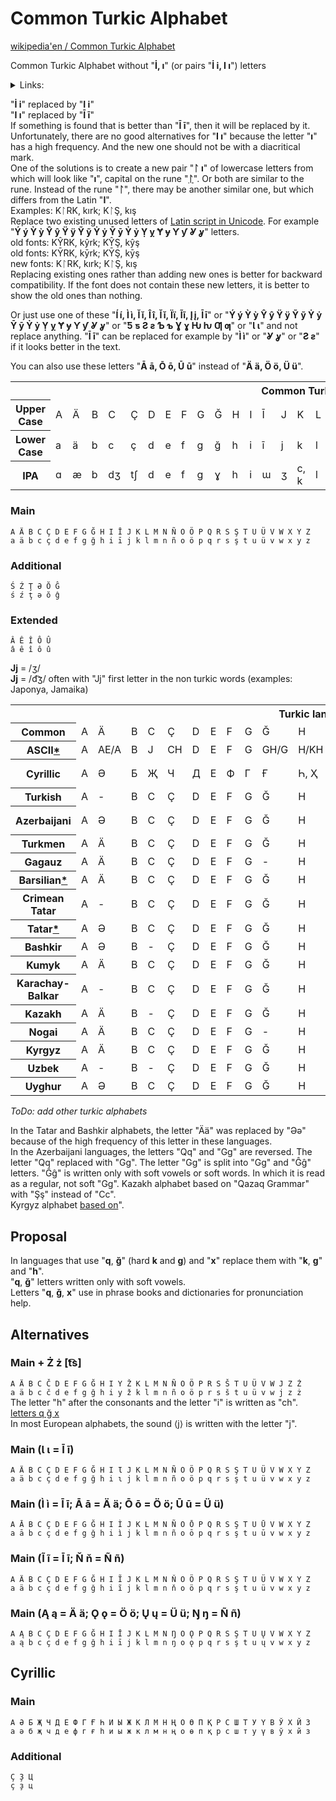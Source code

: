 # Common Turkic Alphabet

[wikipedia'en / Common Turkic Alphabet](https://en.wikipedia.org/wiki/Common_Turkic_Alphabet)

Common Turkic Alphabet without "**İ, ı**" (or pairs "**İ i, I ı**") letters  
<details>
  <summary>Links:</summary>
  
[The Turkish İ Problem and Why You Should Care](https://haacked.com/archive/2012/07/05/turkish-i-problem-and-why-you-should-care.aspx/)  
[Internationalization for Turkish: Dotted and Dotless Letter "I"](http://www.i18nguy.com/unicode/turkish-i18n.html)  
[Why does Unicode implement the Turkish I the way it does?](https://stackoverflow.com/questions/48067545/why-does-unicode-implement-the-turkish-i-the-way-it-does)
  
</details>

"**İ i**" replaced by "**I i**"  
"**I ı**"  replaced by "**Ī ī**"  
If something is found that is better than "**Ī ī**", then it will be replaced by it. Unfortunately, there are no good alternatives for "**I ı**" because the letter "**ı**" has a high frequency. And the new one should not be with a diacritical mark.  
One of the solutions is to create a new pair "**ᛚ ı**" of lowercase letters from which will look like "**ı**", capital on the rune "[**ᛚ**](https://en.wikipedia.org/wiki/Laguz)". Or both are similar to the rune.  Instead of the rune "**ᛚ**", there may be another similar one, but which differs from the Latin "**I**".  
Examples: KᛚRK, kırk; KᛚŞ, kış  
Replace two existing unused letters of [Latin script in Unicode](https://en.wikipedia.org/wiki/Latin_script_in_Unicode). For example "**Ý ý Ỳ ỳ Ŷ ŷ Ÿ ÿ Ỹ ỹ Ẏ ẏ Ȳ ȳ Ỷ ỷ Ỵ ỵ Ɏ ɏ Ƴ ƴ Ỿ ỿ**" letters.  
old fonts: KŶRK, kŷrk; KŶŞ, kŷş  
old fonts: KȲRK, kȳrk; KȲŞ, kȳş  
new fonts: KᛚRK, kırk; KᛚŞ, kış  
Replacing existing ones rather than adding new ones is better for backward compatibility. If the font does not contain these new letters, it is better to show the old ones than nothing.

Or just use one of these "**Í í, Ì ì, Ĭ ĭ, Î î, Ǐ ǐ, Ïï, Ĩĩ, Į į, Ī ī**" or "**Ý ý Ỳ ỳ Ŷ ŷ Ÿ ÿ Ỹ ỹ Ẏ ẏ Ȳ ȳ Ỷ ỷ Ỵ ỵ Ɏ ɏ Ƴ ƴ Ỿ ỿ**" or "**Ƽ ƽ Ƨ ƨ Ƅ ƅ Ɣ ɣ Ƕ ƕ Ƣ ƣ**" or "**Ɩ ɩ**" and not replace anything. "**Ī ī**" can be replaced for example by "**Ì ì**" or "**Ỿ ỿ**" or "**Ƨ ƨ**" if it looks better in the text.

You can also use these letters "**Ā ā, Ō ō, Ū ū**" instead of "**Ä ä, Ö ö, Ü ü**".

<table>
   <tbody>
      <tr>
         <th colspan="52">Common Turkic Alphabet</th>
      </tr>
      <tr>
         <th>Upper Case</th>
         <td>A</td>
         <td>Ä</td>
         <td>B</td>
         <td>C</td>
         <td>Ç</td>
         <td>D</td>
         <td>E</td>
         <td>F</td>
         <td>G</td>
         <td>Ğ</td>
         <td>H</td>
         <td>I</td>
         <td>Ī</td>
         <td>J</td>
         <td>K</td>
         <td>L</td>
         <td>M</td>
         <td>N</td>
         <td>Ñ</td>
         <td>O</td>
         <td>Ö</td>
         <td>P</td>
         <td>Q</td>
         <td>R</td>
         <td>S</td>
         <td>Ş</td>
         <td>T</td>
         <td>U</td>
         <td>Ü</td>
         <td>V</td>
         <td>W</td>
         <td>X</td>
         <td>Y</td>
         <td>Z</td>
      </tr>
      <tr>
         <th>Lower Case</th>
         <td>a</td>
         <td>ä</td>
         <td>b</td>
         <td>c</td>
         <td>ç</td>
         <td>d</td>
         <td>e</td>
         <td>f</td>
         <td>g</td>
         <td>ğ</td>
         <td>h</td>
         <td>i</td>
         <td>ī</td>
         <td>j</td>
         <td>k</td>
         <td>l</td>
         <td>m</td>
         <td>n</td>
         <td>ñ</td>
         <td>o</td>
         <td>ö</td>
         <td>p</td>
         <td>q</td>
         <td>r</td>
         <td>s</td>
         <td>ş</td>
         <td>t</td>
         <td>u</td>
         <td>ü</td>
         <td>v</td>
         <td>w</td>
         <td>x</td>
         <td>y</td>
         <td>z</td>
      </tr>
      <tr>
         <th>IPA</th>
         <td>ɑ</td>
         <td>æ</td>
         <td>b</td>
         <td>dʒ</td>
         <td>tʃ</td>
         <td>d</td>
         <td>e</td>
         <td>f</td>
         <td>g</td>
         <td>ɣ</td>
         <td>h</td>
         <td>i</td>
         <td>ɯ</td>
         <td>ʒ</td>
         <td>c, k</td>
         <td>l</td>
         <td>m</td>
         <td>n</td>
         <td>ŋ</td>
         <td>o</td>
         <td>ø</td>
         <td>p</td>
         <td>q</td>
         <td>r</td>
         <td>s</td>
         <td>ʃ</td>
         <td>t</td>
         <td>u</td>
         <td>y</td>
         <td>v</td>
         <td>w</td>
         <td>x</td>
         <td>j</td>
         <td>z</td>
      </tr>
   </tbody>
</table>

### Main
`A Ä B C Ç D E F G Ğ H I Ī J K L M N Ñ O Ö P Q R S Ş T U Ü V W X Y Z`  
`a ä b c ç d e f g ğ h i ī j k l m n ñ o ö p q r s ş t u ü v w x y z`

### Additional
`Ś Ź Ţ Ə Ŏ Ĝ`  
`ś ź ţ ə ŏ ĝ`

### Extended
`Â Ê Î Ô Û`  
`â ê î ô û`

**Jj** = /ʒ/<br>
**Jj** = /d͡ʒ/ often with "Jj" first letter in the non turkic words (examples: Japonya, Jamaika)

<table>
   <tbody>
      <tr>
         <th colspan="52">Turkic languages in alphabets based on the Common Turkic Alphabet</th>
      </tr>
      <tr>
         <th>Common</th>
         <td>A</td>
         <td>Ä</td>
         <td>B</td>
         <td>C</td>
         <td>Ç</td>
         <td>D</td>
         <td>E</td>
         <td>F</td>
         <td>G</td>
         <td>Ğ</td>
         <td>H</td>
         <td>X</td>
         <td>I</td>
         <td>Ī</td>
         <td>J</td>
         <td>K</td>
         <td>Q</td>
         <td>L</td>
         <td>M</td>
         <td>N</td>
         <td>Ñ</td>
         <td>O</td>
         <td>Ö</td>
         <td>P</td>
         <td>R</td>
         <td>S</td>
         <td>Ś</td>
         <td>Ş</td>
         <td>T</td>
         <td>Ţ</td>
         <td>U</td>
         <td>Ü</td>
         <td>V</td>
         <td>W</td>
         <td>Y</td>
         <td>Z</td>
         <td>Ź</td>
      </tr>
      <tr>
         <th>ASCII<a href="https://github.com/2k1dmg/cta/blob/main/ASCII/ASCII.md">*</a></th>
         <td>A</td>
         <td>AE/A</td>
         <td>B</td>
         <td>J</td>
         <td>CH</td>
         <td>D</td>
         <td>E</td>
         <td>F</td>
         <td>G</td>
         <td>GH/G</td>
         <td>H/KH</td>
         <td>H/KH</td>
         <td>I</td>
         <td>Y</td>
         <td>ZH/J</td>
         <td>K</td>
         <td>Q/K</td>
         <td>L</td>
         <td>M</td>
         <td>N</td>
         <td>NG</td>
         <td>O</td>
         <td>OE/O</td>
         <td>P</td>
         <td>R</td>
         <td>S</td>
         <td>TH</td>
         <td>SH</td>
         <td>T</td>
         <td>C</td>
         <td>U</td>
         <td>UE/U</td>
         <td>V</td>
         <td>W</td>
         <td>Y</td>
         <td>Z</td>
         <td>DH</td>
      </tr>
      <tr>
         <th>Cyrillic</th>
         <td>А</td>
         <td>Ә</td>
         <td>Б</td>
         <td>Җ</td>
         <td>Ч</td>
         <td>Д</td>
         <td>Е</td>
         <td>Ф</td>
         <td>Г</td>
         <td>Ғ</td>
         <td>Һ, Ҳ</td>
         <td>Х</td>
         <td>И</td>
         <td>Ы</td>
         <td>Ж</td>
         <td>К</td>
         <td>Ҡ, Қ</td>
         <td>Л</td>
         <td>М</td>
         <td>Н</td>
         <td>Ң</td>
         <td>О</td>
         <td>Ө</td>
         <td>П</td>
         <td>Р</td>
         <td>С</td>
         <td>Ҫ</td>
         <td>Ш</td>
         <td>Т</td>
         <td>Ц</td>
         <td>У</td>
         <td>Ү</td>
         <td>В</td>
         <td>Ў</td>
         <td>Й</td>
         <td>З</td>
         <td>Ҙ</td>
      </tr>
      <tr>
         <th>Turkish</th>
         <td>A</td>
         <td>-</td>
         <td>B</td>
         <td>C</td>
         <td>Ç</td>
         <td>D</td>
         <td>E</td>
         <td>F</td>
         <td>G</td>
         <td>Ğ</td>
         <td>H</td>
         <td>-</td>
         <td>I</td>
         <td>Ī</td>
         <td>J</td>
         <td>K</td>
         <td>-</td>
         <td>L</td>
         <td>M</td>
         <td>N</td>
         <td>-</td>
         <td>O</td>
         <td>Ö</td>
         <td>P</td>
         <td>R</td>
         <td>S</td>
         <td>-</td>
         <td>Ş</td>
         <td>T</td>
         <td>-</td>
         <td>U</td>
         <td>Ü</td>
         <td>V</td>
         <td>-</td>
         <td>Y</td>
         <td>Z</td>
         <td>-</td>
      </tr>
      <tr>
         <th>Azerbaijani</th>
         <td>A</td>
         <td>Ə</td>
         <td>B</td>
         <td>C</td>
         <td>Ç</td>
         <td>D</td>
         <td>E</td>
         <td>F</td>
         <td>G</td>
         <td>Ğ</td>
         <td>H</td>
         <td>X</td>
         <td>I</td>
         <td>Ī</td>
         <td>J</td>
         <td>K</td>
         <td>G/Ĝ</td>
         <td>L</td>
         <td>M</td>
         <td>N</td>
         <td>-</td>
         <td>O</td>
         <td>Ö</td>
         <td>P</td>
         <td>R</td>
         <td>S</td>
         <td>-</td>
         <td>Ş</td>
         <td>T</td>
         <td>-</td>
         <td>U</td>
         <td>Ü</td>
         <td>V</td>
         <td>-</td>
         <td>Y</td>
         <td>Z</td>
         <td>-</td>
      </tr>
      <tr>
         <th>Turkmen</th>
         <td>A</td>
         <td>Ä</td>
         <td>B</td>
         <td>C</td>
         <td>Ç</td>
         <td>D</td>
         <td>E</td>
         <td>F</td>
         <td>G</td>
         <td>Ğ</td>
         <td>H</td>
         <td>-</td>
         <td>I</td>
         <td>Ī</td>
         <td>J</td>
         <td>K</td>
         <td>-</td>
         <td>L</td>
         <td>M</td>
         <td>N</td>
         <td>Ñ</td>
         <td>O</td>
         <td>Ö</td>
         <td>P</td>
         <td>R</td>
         <td>S</td>
         <td>-</td>
         <td>Ş</td>
         <td>T</td>
         <td>-</td>
         <td>U</td>
         <td>Ü</td>
         <td>V</td>
         <td>-</td>
         <td>Y</td>
         <td>Z</td>
         <td>-</td>
      </tr>
      <tr>
         <th>Gagauz</th>
         <td>A</td>
         <td>Ä</td>
         <td>B</td>
         <td>C</td>
         <td>Ç</td>
         <td>D</td>
         <td>E</td>
         <td>F</td>
         <td>G</td>
         <td>-</td>
         <td>H</td>
         <td>-</td>
         <td>I</td>
         <td>Ī</td>
         <td>J</td>
         <td>K</td>
         <td>-</td>
         <td>L</td>
         <td>M</td>
         <td>N</td>
         <td>-</td>
         <td>O</td>
         <td>Ö</td>
         <td>P</td>
         <td>R</td>
         <td>S</td>
         <td>-</td>
         <td>Ş</td>
         <td>T</td>
         <td>Ţ</td>
         <td>U</td>
         <td>Ü</td>
         <td>V</td>
         <td>-</td>
         <td>Y</td>
         <td>Z</td>
         <td>-</td>
      </tr>
      <tr>
         <th>Barsilian<a href="https://github.com/2k1dmg/cta/blob/main/Barsilian/Barsilian.md">*</a></th>
         <td>A</td>
         <td>Ä</td>
         <td>B</td>
         <td>C</td>
         <td>Ç</td>
         <td>D</td>
         <td>E</td>
         <td>F</td>
         <td>G</td>
         <td>Ğ</td>
         <td>H</td>
         <td>-</td>
         <td>I</td>
         <td>Ī</td>
         <td>J</td>
         <td>K</td>
         <td>-</td>
         <td>L</td>
         <td>M</td>
         <td>N</td>
         <td>Ñ</td>
         <td>O</td>
         <td>Ö</td>
         <td>P</td>
         <td>R</td>
         <td>S</td>
         <td>-</td>
         <td>Ş</td>
         <td>T</td>
         <td>-</td>
         <td>U</td>
         <td>Ü</td>
         <td>V</td>
         <td>W</td>
         <td>Y</td>
         <td>Z</td>
         <td>-</td>
      </tr>
      <tr>
         <th>Crimean Tatar</th>
         <td>A</td>
         <td>-</td>
         <td>B</td>
         <td>C</td>
         <td>Ç</td>
         <td>D</td>
         <td>E</td>
         <td>F</td>
         <td>G</td>
         <td>Ğ</td>
         <td>H</td>
         <td>-</td>
         <td>I</td>
         <td>Ī</td>
         <td>J</td>
         <td>K</td>
         <td>Q</td>
         <td>L</td>
         <td>M</td>
         <td>N</td>
         <td>Ñ</td>
         <td>O</td>
         <td>Ö</td>
         <td>P</td>
         <td>R</td>
         <td>S</td>
         <td>-</td>
         <td>Ş</td>
         <td>T</td>
         <td>-</td>
         <td>U</td>
         <td>Ü</td>
         <td>V</td>
         <td>-</td>
         <td>Y</td>
         <td>Z</td>
         <td>-</td>
      </tr>
      <tr>
         <th>Tatar<a href="https://github.com/2k1dmg/cta/blob/main/Tatar/Tatar.md">*</a></th>
         <td>A</td>
         <td>Ə</td>
         <td>B</td>
         <td>C</td>
         <td>Ç</td>
         <td>D</td>
         <td>E</td>
         <td>F</td>
         <td>G</td>
         <td>Ğ</td>
         <td>H</td>
         <td>X</td>
         <td>I</td>
         <td>Ī</td>
         <td>J</td>
         <td>K</td>
         <td>Q</td>
         <td>L</td>
         <td>M</td>
         <td>N</td>
         <td>Ñ</td>
         <td>O</td>
         <td>Ö</td>
         <td>P</td>
         <td>R</td>
         <td>S</td>
         <td>-</td>
         <td>Ş</td>
         <td>T</td>
         <td>-</td>
         <td>U</td>
         <td>Ü</td>
         <td>V</td>
         <td>W</td>
         <td>Y</td>
         <td>Z</td>
         <td>-</td>
      </tr>
      <tr>
         <th>Bashkir</th>
         <td>A</td>
         <td>Ə</td>
         <td>B</td>
         <td>-</td>
         <td>Ç</td>
         <td>D</td>
         <td>E</td>
         <td>F</td>
         <td>G</td>
         <td>Ğ</td>
         <td>H</td>
         <td>X</td>
         <td>I</td>
         <td>Ī</td>
         <td>J</td>
         <td>K</td>
         <td>Q</td>
         <td>L</td>
         <td>M</td>
         <td>N</td>
         <td>Ñ</td>
         <td>O</td>
         <td>Ö</td>
         <td>P</td>
         <td>R</td>
         <td>S</td>
         <td>Ś</td>
         <td>Ş</td>
         <td>T</td>
         <td>-</td>
         <td>U</td>
         <td>Ü</td>
         <td>V</td>
         <td>W</td>
         <td>Y</td>
         <td>Z</td>
         <td>Ź</td>
      </tr>
      <tr>
         <th>Kumyk</th>
         <td>A</td>
         <td>Ä</td>
         <td>B</td>
         <td>C</td>
         <td>Ç</td>
         <td>D</td>
         <td>E</td>
         <td>F</td>
         <td>G</td>
         <td>Ğ</td>
         <td>H</td>
         <td>X</td>
         <td>I</td>
         <td>Ī</td>
         <td>J</td>
         <td>K</td>
         <td>Q</td>
         <td>L</td>
         <td>M</td>
         <td>N</td>
         <td>Ñ</td>
         <td>O</td>
         <td>Ö</td>
         <td>P</td>
         <td>R</td>
         <td>S</td>
         <td>-</td>
         <td>Ş</td>
         <td>T</td>
         <td>Ţ</td>
         <td>U</td>
         <td>Ü</td>
         <td>V</td>
         <td>W</td>
         <td>Y</td>
         <td>Z</td>
         <td>-</td>
      </tr>
      <tr>
         <th>Karachay-Balkar</th>
         <td>A</td>
         <td>-</td>
         <td>B</td>
         <td>C</td>
         <td>Ç</td>
         <td>D</td>
         <td>E</td>
         <td>F</td>
         <td>G</td>
         <td>Ğ</td>
         <td>H</td>
         <td>-</td>
         <td>I</td>
         <td>Ī</td>
         <td>J</td>
         <td>K</td>
         <td>Q</td>
         <td>L</td>
         <td>M</td>
         <td>N</td>
         <td>Ñ</td>
         <td>O</td>
         <td>Ö</td>
         <td>P</td>
         <td>R</td>
         <td>S</td>
         <td>-</td>
         <td>Ş</td>
         <td>T</td>
         <td>Ţ</td>
         <td>U</td>
         <td>Ü</td>
         <td>V</td>
         <td>W</td>
         <td>Y</td>
         <td>Z</td>
         <td>-</td>
      </tr>
      <tr>
         <th>Kazakh</th>
         <td>A</td>
         <td>Ä</td>
         <td>B</td>
         <td>-</td>
         <td>Ç</td>
         <td>D</td>
         <td>E</td>
         <td>F</td>
         <td>G</td>
         <td>Ğ</td>
         <td>H</td>
         <td>-</td>
         <td>I</td>
         <td>Ī</td>
         <td>J</td>
         <td>K</td>
         <td>Q</td>
         <td>L</td>
         <td>M</td>
         <td>N</td>
         <td>Ñ</td>
         <td>O</td>
         <td>Ö</td>
         <td>P</td>
         <td>R</td>
         <td>S</td>
         <td>-</td>
         <td>Ş</td>
         <td>T</td>
         <td>-</td>
         <td>U</td>
         <td>Ü</td>
         <td>V</td>
         <td>W</td>
         <td>Y</td>
         <td>Z</td>
         <td>-</td>
      </tr>
      <tr>
         <th>Nogai</th>
         <td>A</td>
         <td>Ä</td>
         <td>B</td>
         <td>C</td>
         <td>Ç</td>
         <td>D</td>
         <td>E</td>
         <td>F</td>
         <td>G</td>
         <td>-</td>
         <td>H</td>
         <td>-</td>
         <td>I</td>
         <td>Ī</td>
         <td>J</td>
         <td>K</td>
         <td>-</td>
         <td>L</td>
         <td>M</td>
         <td>N</td>
         <td>Ñ</td>
         <td>O</td>
         <td>Ö</td>
         <td>P</td>
         <td>R</td>
         <td>S</td>
         <td>-</td>
         <td>Ş</td>
         <td>T</td>
         <td>Ţ</td>
         <td>U</td>
         <td>Ü</td>
         <td>V</td>
         <td>W</td>
         <td>Y</td>
         <td>Z</td>
         <td>-</td>
      </tr>
      <tr>
         <th>Kyrgyz</th>
         <td>A</td>
         <td>Ä</td>
         <td>B</td>
         <td>C</td>
         <td>Ç</td>
         <td>D</td>
         <td>E</td>
         <td>F</td>
         <td>G</td>
         <td>Ğ</td>
         <td>H</td>
         <td>-</td>
         <td>I</td>
         <td>Ī</td>
         <td>J</td>
         <td>K</td>
         <td>Q</td>
         <td>L</td>
         <td>M</td>
         <td>N</td>
         <td>Ñ</td>
         <td>O</td>
         <td>Ö</td>
         <td>P</td>
         <td>R</td>
         <td>S</td>
         <td>-</td>
         <td>Ş</td>
         <td>T</td>
         <td>-</td>
         <td>U</td>
         <td>Ü</td>
         <td>V</td>
         <td>W</td>
         <td>Y</td>
         <td>Z</td>
         <td>-</td>
      </tr>
      <tr>
         <th>Uzbek</th>
         <td>A</td>
         <td>-</td>
         <td>B</td>
         <td>-</td>
         <td>Ç</td>
         <td>D</td>
         <td>E</td>
         <td>F</td>
         <td>G</td>
         <td>Ğ</td>
         <td>H</td>
         <td>X</td>
         <td>I</td>
         <td>-</td>
         <td>J</td>
         <td>K</td>
         <td>Q</td>
         <td>L</td>
         <td>M</td>
         <td>N</td>
         <td>Ñ</td>
         <td>O</td>
         <td>Ō</td>
         <td>P</td>
         <td>R</td>
         <td>S</td>
         <td>-</td>
         <td>Ş</td>
         <td>T</td>
         <td>-</td>
         <td>U</td>
         <td>-</td>
         <td>V</td>
         <td>-</td>
         <td>Y</td>
         <td>Z</td>
         <td>-</td>
      </tr>
      <tr>
         <th>Uyghur</th>
         <td>A</td>
         <td>Ə</td>
         <td>B</td>
         <td>C</td>
         <td>Ç</td>
         <td>D</td>
         <td>E</td>
         <td>F</td>
         <td>G</td>
         <td>Ğ</td>
         <td>H</td>
         <td>X</td>
         <td>I</td>
         <td>Ī</td>
         <td>J</td>
         <td>K</td>
         <td>Q</td>
         <td>L</td>
         <td>M</td>
         <td>N</td>
         <td>Ñ</td>
         <td>O</td>
         <td>Ö</td>
         <td>P</td>
         <td>R</td>
         <td>S</td>
         <td>-</td>
         <td>Ş</td>
         <td>T</td>
         <td>-</td>
         <td>U</td>
         <td>Ü</td>
         <td>V</td>
         <td>W</td>
         <td>Y</td>
         <td>Z</td>
         <td>-</td>
      </tr>
   </tbody>
</table>

_ToDo: add other turkic alphabets_

In the Tatar and Bashkir alphabets, the letter "Ää" was replaced by "Əə" because of the high frequency of this letter in these languages.  
In the Azerbaijani languages, the letters "Qq" and "Gg" are reversed. The letter "Qq" replaced with "Gg". The letter "Gg" is split into "Gg" and "Ĝĝ" letters. "Ĝĝ" is written only with soft vowels or soft words. In which it is read as a regular, not soft "Gg".
Kazakh alphabet based on "Qazaq Grammar" with "Şş" instead of "Cc".  
Kyrgyz alphabet [based on](https://www.qyrgyz.com/post/kakoy-budet-kyrgyzskaya-latinitsa)".

## Proposal
In languages that use "**q**, **ğ**" (hard **k** and **g**) and "**x**" replace them with "**k**, **g**" and "**h**".  
"**q**, **ğ**" letters written only with soft vowels.  
Letters "**q**, **ğ**, **x**" use in phrase books and dictionaries for pronunciation help.

## Alternatives

### Main + Ż ż [t͡s]
`A Ä B C Č D E F G Ğ H I Y Ž K L M N Ñ O Ö P R S Š T U Ü V W J Z Ż`  
`a ä b c č d e f g ğ h i y ž k l m n ñ o ö p r s š t u ü v w j z ż`  
The letter "h" after the consonants and the letter "i" is written as "ch". [letters q ğ x](#proposal)  
In most European alphabets, the sound ⟨j⟩ is written with the letter "j".

### Main (Ɩ ɩ = Ī ī)
`A Ä B C Ç D E F G Ğ H I Ɩ J K L M N Ñ O Ö P Q R S Ş T U Ü V W X Y Z`  
`a ä b c ç d e f g ğ h i ɩ j k l m n ñ o ö p q r s ş t u ü v w x y z`

### Main (Ì ì = Ī ī; Ā ā = Ä ä; Ō ō = Ö ö; Ū ū = Ü ü)
`A Ā B C Ç D E F G Ğ H I Ì J K L M N Ñ O Ō P Q R S Ş T U Ū V W X Y Z`  
`a ā b c ç d e f g ğ h i ì j k l m n ñ o ō p q r s ş t u ū v w x y z`

### Main (Ĩ ĩ = Ī ī; Ň ň = Ñ ñ)
`A Ä B C Ç D E F G Ğ H I Ĩ J K L M N Ň O Ö P Q R S Ş T U Ü V W X Y Z`  
`a ä b c ç d e f g ğ h i ĩ j k l m n ň o ö p q r s ş t u ü v w x y z`

### Main (Ą ą = Ä ä; Ǫ ǫ = Ö ö; Ų ų = Ü ü; Ŋ ŋ = Ñ ñ)
`A Ą B C Ç D E F G Ğ H I Ī J K L M N Ŋ O Ǫ P Q R S Ş T U Ų V W X Y Z`  
`a ą b c ç d e f g ğ h i ī j k l m n ŋ o ǫ p q r s ş t u ų v w x y z`

## Cyrillic

### Main
`А Ә Б Җ Ч Д Е Ф Г Ғ Һ И Ы Ж К Л М Н Ң О Ө П Қ Р С Ш Т У Ү В Ў Х Й З`  
`а ә б җ ч д е ф г ғ һ и ы ж к л м н ң о ө п қ р с ш т у ү в ў х й з`

### Additional
`Ҫ Ҙ Ц`  
`ҫ ҙ ц`
